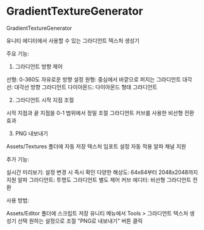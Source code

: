 # GradientTextureGenerator
GradientTextureGenerator

유니티 에디터에서 사용할 수 있는 그라디언트 텍스처 생성기

주요 기능:
1. 그라디언트 방향 제어

선형: 0-360도 자유로운 방향 설정
원형: 중심에서 바깥으로 퍼지는 그라디언트
대각선: 대각선 방향 그라디언트
다이아몬드: 다이아몬드 형태 그라디언트

2. 그라디언트 시작 지점 조절

시작 지점과 끝 지점을 0-1 범위에서 정밀 조절
그라디언트 커브를 사용한 비선형 전환 효과

3. PNG 내보내기

Assets/Textures 폴더에 자동 저장
텍스처 임포트 설정 자동 적용
알파 채널 지원

추가 기능:

실시간 미리보기: 설정 변경 시 즉시 확인
다양한 해상도: 64x64부터 2048x2048까지 지원
알파 그라디언트: 투명도 그라디언트 별도 제어
커브 에디터: 비선형 그라디언트 전환

사용 방법:

Assets/Editor 폴더에 스크립트 저장
유니티 메뉴에서 Tools > 그라디언트 텍스처 생성기 선택
원하는 설정으로 조절
"PNG로 내보내기" 버튼 클릭
